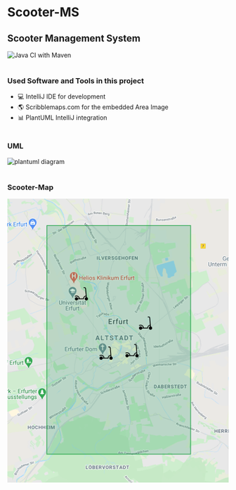 # Scooter-MS

## Scooter Management System

![Java CI with Maven](https://github.com/fh-erfurt/Scooter-MS/workflows/Java%20CI%20with%20Maven/badge.svg?branch=main)
<br />
<br />

### Used Software and Tools in this project
- 💻 IntelliJ IDE for development
  <br />
- 🌎 Scribblemaps.com for the embedded Area Image
  <br />
- 📊 PlantUML IntelliJ integration
  <br />
  <br />

### UML
![plantuml diagram](http://www.plantuml.com/plantuml/proxy?cache=no&src=https://raw.githubusercontent.com/fh-erfurt/Scooter-MS/main/umldiagram.iuml)
<br />
<br />

### Scooter-Map
<!---
![scooter map](https://www.scribblemaps.com/api/maps/images/500/600/ScooterMapEF.png)
-->

![scooter map](map.png)
